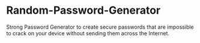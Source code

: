 # Random-Password-Generator
Strong Password Generator to create secure passwords that are impossible to crack on your device without sending them across the Internet.
